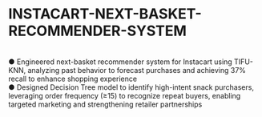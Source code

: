 # INSTACART-NEXT-BASKET-RECOMMENDER-SYSTEM
</br>
● Engineered next-basket recommender system for Instacart using TIFU-KNN, analyzing past behavior to forecast purchases and achieving 37% recall to enhance shopping experience
</br>
● Designed Decision Tree model to identify high-intent snack purchasers, leveraging order frequency (≥15) to recognize repeat buyers, enabling targeted marketing and strengthening retailer partnerships
